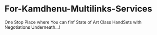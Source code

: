 # For-Kamdhenu-Multilinks-Services
One Stop Place where You can finf State of Art Class HandSets with Negotiations Underneath...!

